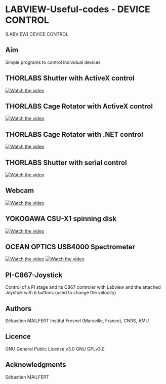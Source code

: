 # LABVIEW-Useful-codes - DEVICE CONTROL
[LABVIEW] DEVICE CONTROL


## Aim
Simple programs to control individual devices


## THORLABS Shutter with ActiveX control
[![Watch the video](https://github.com/MAILFERT-Sebastien/LABVIEW-Useful-codes/blob/main/Device_control/Thorlabs_Shutter_ActiveX/Images/Thorlabs_Shutter_ActiveX_3.png)](https://youtu.be/wK0ihhYWcJ8)


## THORLABS Cage Rotator with ActiveX control
[![Watch the video](https://github.com/MAILFERT-Sebastien/LABVIEW-Useful-codes/blob/main/Device_control/Thorlabs_CageRotator_ActiveX/Images/Thorlabs_CageRotator_ActiveX_Full_3.png)](https://youtu.be/Oemz80T-54o)


## THORLABS Cage Rotator with .NET control
[![Watch the video](https://github.com/MAILFERT-Sebastien/LABVIEW-Useful-codes/blob/main/Device_control/Thorlabs_CageRotator_dotNET/Images/Thorlabs_CageRotator_dotNET_2.png)](https://youtu.be/OmimvPBun5Q)

## THORLABS Shutter with serial control
[![Watch the video](https://github.com/MAILFERT-Sebastien/LABVIEW-Useful-codes/blob/main/Device_control/Thorlabs_Shutter_SC10/Images/THORLABS_SC10_Serial.png)](https://youtu.be/qRi7N8T9WIg)


## Webcam
[![Watch the video](https://github.com/MAILFERT-Sebastien/LABVIEW-Useful-codes/blob/main/Device_control/Webcam/Images/Launch_2.png)](https://youtu.be/fvN6HKx--K0)

## YOKOGAWA CSU-X1 spinning disk
[![Watch the video](https://github.com/MAILFERT-Sebastien/LABVIEW-Useful-codes/blob/main/Device_control/Yokogawa_CSU-X1/Images/YOKOGAWA_CSUX1.png)](https://youtu.be/-BCwlMHtLH8)


## OCEAN OPTICS USB4000 Spectrometer
[![Watch the video](https://github.com/MAILFERT-Sebastien/LABVIEW-Useful-codes/blob/main/Device_control/Spectrometer_USB4000/Images/Labview_OceanOptics_USB4000.png)](https://www.youtube.com/watch?v=lz8w-zJ4CPQ)
[![Watch the video](https://github.com/MAILFERT-Sebastien/LABVIEW-Useful-codes/blob/main/Device_control/Spectrometer_USB4000/Images/Labview_OceanOptics_USB4000_2.png)](https://youtu.be/C9iH8P3rPok)

## PI-C867-Joystick
Control of a PI stage and its C867 controler with Labview and the attached Joystick with 6 buttons (used to change the velocity)
</ul>





## Authors
Sébastien MAILFERT
Institut Fresnel (Marseille, France), CNRS, AMU

## Licence
GNU General Public License v3.0
GNU GPLv3.0

## Acknowledgments
Sébastien MAILFERT
